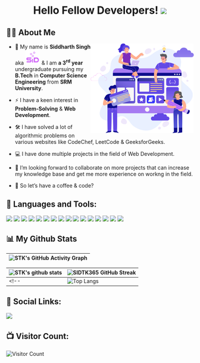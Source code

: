 <!-- <h3 align="center">
    Hi There!
    <img src="https://raw.githubusercontent.com/nixin72/nixin72/master/wave.gif" 
         alt="Waving hand animated gif"
         height="45"
         width="45" />
    I'm Sid!
</h3> -->
<!-- <h1 align="center">Hi There! <img src="https://raw.githubusercontent.com/MartinHeinz/MartinHeinz/master/wave.gif" width="30px">, I'm Sid!</h1> -->
<h1 align="center"> Hello Fellow Developers! <img src = "https://raw.githubusercontent.com/MartinHeinz/MartinHeinz/master/wave.gif" width = 30px> </h1>

<h2>🙋‍♂️ About Me</h2>
<img width="55%" align="right" alt="Github" src="https://raw.githubusercontent.com/SIDTK365/SIDTK365/main/Developer1.svg" />

- 🔭 My name is **Siddharth Singh** aka <img src="https://raw.githubusercontent.com/SIDTK365/SIDTK365/main/Sid_logo.svg" width="40"> & I am **a 3<sup>rd</sup> year** undergraduate pursuing my **B.Tech** in **Computer Science Engineering** from **SRM University**.

- ⚡ I have a keen interest in **Problem-Solving** & **Web Development**.

- 🛠 I have solved a lot of algorithmic problems on various websites like CodeChef, LeetCode & GeeksforGeeks.

- 💻 I have done multiple projects in the field of Web Development.
  
- 🤝 I’m looking forward to collaborate on more projects that can increase my knowledge base and get me more experience on workng in the field.
  
- 💬 So let’s have a coffee & code?


<!-- <h2>My Portfolio - Personal Website🔥:</h2>
<h4>https://sid-pm.herokuapp.com/</h4> -->

<!--  <h2>🙋‍♂️ About Me</h2>
 <p>
 <img src="https://img.shields.io/badge/Age-20-blue?style=for-the-badge&logo=appveyor">
 <img src="https://img.shields.io/badge/Lives%20in-Bhopal%2C%20India-green?style=for-the-badge&logo=appveyor">
 <img src="https://img.shields.io/badge/Studying%20at-SRMIST%20Delhi%20NCR-blue?style=for-the-badge&logo=appveyor">
 <img src="https://img.shields.io/badge/Branch-Computer%20Science%20Engineering-red?style=for-the-badge&logo=appveyor">
 <ul>
  
  </ul> -->
</p>
<h2>🚀 Languages and Tools:</h2>
<p>
<img src="https://img.icons8.com/color/48/000000/c-programming.png"/>
<img src="https://img.icons8.com/color/48/000000/c-plus-plus-logo.png"/>
 <img src="https://img.icons8.com/color/48/000000/python--v2.png"/>
 <img src="https://img.icons8.com/color/48/000000/java-coffee-cup-logo--v1.png"/>
 <img src="https://img.icons8.com/color/48/000000/html-5--v1.png"/>
<img src="https://img.icons8.com/color/48/000000/css3.png"/>
 <img src="https://img.icons8.com/color/48/000000/sass.png"/>
 <img src="https://img.icons8.com/color/48/000000/javascript--v2.png"/>
 <img src="https://img.icons8.com/windows/48/000000/nodejs.png"/>
 <img src="https://img.icons8.com/color/48/000000/react-native.png"/>
<img src="https://img.icons8.com/color/48/000000/windows-10.png"/>
<img src="https://img.icons8.com/color/48/000000/ubuntu--v1.png"/>
 <img src="https://img.icons8.com/ios-glyphs/48/000000/mac-client.png"/>
<img src="https://img.icons8.com/color/48/000000/visual-studio-code-2019.png"/>
 <img src="https://img.icons8.com/color/48/000000/pycharm.png"/>
 <img src="https://img.icons8.com/fluent/48/000000/sublime-text.png"/>
 </p>
 
<h2>📊 My Github Stats</h2>

<!-- ![github graph](https://activity-graph.herokuapp.com/graph?username=SIDTK365&theme=react-dark)

<img src = "https://github-readme-stats.vercel.app/api?username=SIDTK365&show_icons=true&theme=dark&count_private=true" width=500px height=200px>  <img src = "https://github-readme-stats.vercel.app/api/top-langs/?username=SIDTK365&theme=dark&card_width=500&count_private=true" width=500px height=200px> -->

<!-- [![Top Langs](https://github-readme-stats.vercel.app/api/top-langs/?username=SIDTK365&theme=dark)](https://github.com/SIDTK365/github-readme-stats) -->
 
| ![STK's GitHub Activity Graph](https://activity-graph.herokuapp.com/graph?username=SIDTK365&theme=react-dark&count_private=true)|
| -- |

| ![STK's github stats](https://github-readme-stats.vercel.app/api?username=SIDTK365&show_icons=true&theme=tokyonight&count_private=true) | ![SIDTK365 GitHub Streak](https://github-readme-streak-stats.herokuapp.com/?user=SIDTK365&theme=tokyonight&count_private=true) |
| --- | --- |
<!-- | ![Top Langs](https://github-readme-stats.vercel.app/api/top-langs/?username=SIDTK365&theme=tokyonight&count_private=true) | ![Github Stars](https://github-readme-stats.vercel.app/api?username=SIDTK365&show_icons=true&locale=en&count_private=true&hide_rank=true&custom_title=My%20GitHub%20Stats&disable_animations=true&theme=tokyonight) | -->

<!-- ![Jokes Card](https://readme-jokes.vercel.app/api?theme=radical) -->
 

<h2>🔗 Social Links:</h2>
<p>
<a href="https://linktr.ee/STK_365"> <img src="https://res.cloudinary.com/crunchbase-production/image/upload/c_lpad,f_auto,q_auto:eco,dpr_1/h90nveymaytblh5fldz8" width=32px></a>
<!-- <a href="https://www.reddit.com/user/STK_365"> <img src="https://github.com/SIDTK365/SIDTK365/blob/main/reddit.png" width=32px></a> -->
<!-- <a href="https://www.linkedin.com/in/siddharth-singh-7155131a6/"> <img src="https://github.com/SIDTK365/SIDTK365/blob/main/linkedin.png" width=32px></a> -->
</p>


<h2>📺 Visitor Count:</h2>

![Visitor Count](https://profile-counter.glitch.me/SIDTK365/count.svg)
 
 
